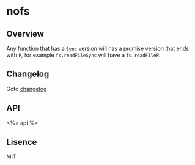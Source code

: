 # nofs

## Overview

Any function that has a `Sync` version will has a promise version that ends with `P`,
for example `fs.readFileSync` will have a `fs.readFileP`.

## Changelog

Goto [changelog](doc/changelog.md)

## API

<%= api %>

## Lisence

MIT